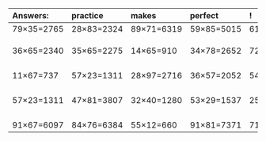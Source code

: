 | Answers: | practice | makes | perfect | ! |
| :--- | :--- | :--- | :--- | :--- |
| 79×35=2765 | 28×83=2324 | 89×71=6319 | 59×85=5015 | 61×49=2989 | 
|   |   |   |   |   | 
|   |   |   |   |   | 
|   |   |   |   |   | 
| 36×65=2340 | 35×65=2275 | 14×65=910 | 34×78=2652 | 72×23=1656 | 
|   |   |   |   |   | 
|   |   |   |   |   | 
|   |   |   |   |   | 
|   |   |   |   |   | 
| 11×67=737 | 57×23=1311 | 28×97=2716 | 36×57=2052 | 54×58=3132 | 
|   |   |   |   |   | 
|   |   |   |   |   | 
|   |   |   |   |   | 
|   |   |   |   |   | 
| 57×23=1311 | 47×81=3807 | 32×40=1280 | 53×29=1537 | 25×33=825 | 
|   |   |   |   |   | 
|   |   |   |   |   | 
|   |   |   |   |   | 
|   |   |   |   |   | 
| 91×67=6097 | 84×76=6384 | 55×12=660 | 91×81=7371 | 71×42=2982 | 
